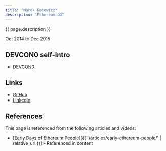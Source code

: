 ```yaml
---
title: "Marek Kotewicz"
description: "Ethereum OG"
---
```


{{ page.description }}

Oct 2014 to Dec 2015

## DEVCON0 self-intro
- [DEVCON0](https://youtu.be/_BvvUlKDqp0?t=17m52s)

## Links
- [GitHub](https://github.com/debris)
- [LinkedIn](https://www.linkedin.com/in/marekkotewicz/)

## References

This page is referenced from the following articles and videos:

- [Early Days of Ethereum People]({{ '/articles/early-ethereum-people/' | relative_url }}) - Referenced in content
